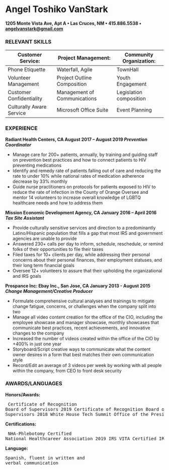 # Angel Toshiko VanStark
**1205 Monte Vista Ave, Apt A • Las Cruces, NM • 415.886.5538 • angelvanstark@gmail.com**

### RELEVANT SKILLS
**Customer Service:** | **Project Management**: | **Community Organization:**
------------ | ------------- | -------------
Phone Etiquette | Waterfall, Agile             | TownHall
Volunteer Management | Project Outline Composition | Youth Engagement
Customer Confidentiality | Management of Communications | Legislation composition 
Culturally Aware Service | Microsoft Office Suite | Event Planning



### EXPERIENCE													
**Radiant Health Centers, CA							             August 2017 – August 2019
_Prevention Coordinator_**						 
* Manage care for 200+ patients, annually, by training and guiding staff on prevention best practices and how to connect patients to HIV preventing medications
* Identify and remedy rate of patients falling out of care and reducing the rate to under 10% while national rates of medication adherence decrease by 33% monthly 
* Guide nurse practitioners on protocols for patients exposed to HIV to reduce the rate of infection in the County of Orange
Oversee and mentor 14 volunteers to increase overall knowledge of LGBTQ healthcare needs and how to address them

**Mission Economic Development Agency, CA				              January 2016 – April 2016
_Tax Site Assistant_** 						 
* Provide culturally sensitive services and direction to a predominantly Latino/Hispanic population that fills a gap that most IRS and government agencies are unable to provide 
* Answered 230+ calls per day to inform, schedule, reschedule, or remind folks of their opportunities to file their taxes
* Filed taxes for 10+ clients per day, while addressing their personal concerns about their personal finances, their employment statuses, and their long term financial goals
* Oversee 12+ volunteers to assure that their upholding the organizational and IRS goals

**Prospance Inc: Ebay Inc., San Jose, CA					          January 2013 - August 2015
_Change Management/Creative Producer_**							 
* Formulate comprehensive cultural analyses and trainings to mitigate change fatigue, concerns, or challenges when the company split into two
* Manage all video content creation for the office of the CIO, including the employee showcase and manager showcase, monthly showcases that communicate best practices, recent achievements, and innovative changes to the company
* Increased the number of videos created within the office of the CIO by +400% in just one year 
* Storyboard/Script creative ways to communicate what the content owner desires in a form that best matches their own communication style 
* Record/Edit an average of 3 videos per week by working with all people within the company, from CEO to front desk security 

### AWARDS/LANGUAGES											
**Honors/Awards:** <pre> 
                         Certificate of Recognition    	  Board of Supervisors		        2019
                         Certificate of Recognition        Board of Supervisors		        2018
	                 White House Tech Summit	          Office of the President		2015 </pre>
**Certifications:**<pre> 
			 NHA-Phlebotomy Certified          National Healthcareer Association	2019
		         IRS VITA Certified	          IRS			    	        2016 </pre>
 **Language:**	    <pre>Spanish, fluent in written and verbal communication </pre>
